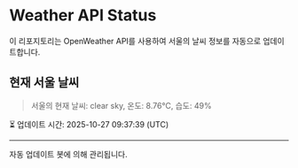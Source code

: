 
# Weather API Status

이 리포지토리는 OpenWeather API를 사용하여 서울의 날씨 정보를 자동으로 업데이트합니다.

## 현재 서울 날씨
> 서울의 현재 날씨: clear sky, 온도: 8.76°C, 습도: 49%

⏳ 업데이트 시간: 2025-10-27 09:37:39 (UTC)

---
자동 업데이트 봇에 의해 관리됩니다.

